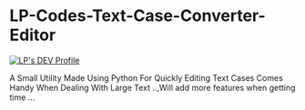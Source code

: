 # LP-Codes-Text-Case-Converter-Editor

[![LP's DEV Profile](https://d2fltix0v2e0sb.cloudfront.net/dev-badge.svg)](https://dev.to/lakpa)

 A Small Utility Made Using Python For Quickly Editing Text Cases Comes Handy When Dealing With Large Text ..,Will add more features when getting time ...
